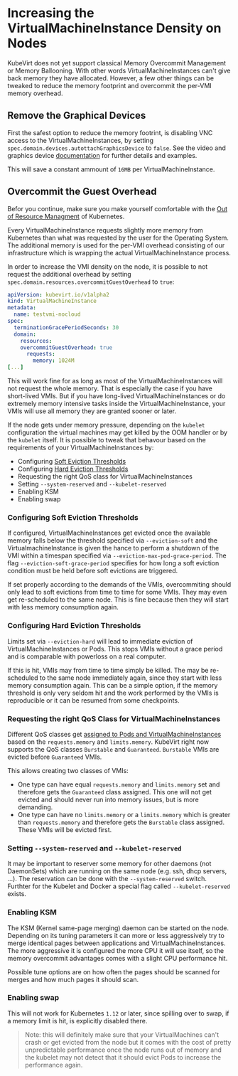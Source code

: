 # Increasing the VirtualMachineInstance Density on Nodes

KubeVirt does not yet support classical Memory Overcommit Management or Memory
Ballooning. With other words VirtualMachineInstances can't give back memory
they have allocated. However, a few other things can be tweaked to reduce the
memory footprint and overcommit the per-VMI memory overhead.

## Remove the Graphical Devices

First the safest option to reduce the memory footrint, is disabling VNC access
to the VirtualMachineInstances, by setting
`spec.domain.devices.autottachGraphicsDevice` to `false`. See the video and
graphics device
[documentation](/workloads/virtual-machines/virtualized-hardware-configuration#video-and-graphics-device)
for further details and examples.

This will save a constant ammount of `16MB` per VirtualMachineInstance.

## Overcommit the Guest Overhead

Befor you continue, make sure you make yourself comfortable with the [Out of
Resource
Managment](https://kubernetes.io/docs/tasks/administer-cluster/out-of-resource/)
of Kubernetes.

Every VirtualMachineInstance requests slightly more memory from Kubernetes than
what was requested by the user for the Operating System. The additional memory
is used for the per-VMI overhead consisting of our infrastructure which is
wrapping the actual VirtualMachineInstance process.

In order to increase the VMI density on the node, it is possible to not request
the additional overhead by setting
`spec.domain.resources.overcommitGuestOverhead` to `true`:


```yaml
apiVersion: kubevirt.io/v1alpha2
kind: VirtualMachineInstance
metadata:
  name: testvmi-nocloud
spec:
  terminationGracePeriodSeconds: 30
  domain:
    resources:
    overcommitGuestOverhead: true
      requests:
        memory: 1024M
[...]
```

This will work fine for as long as most of the VirtualMachineInstances will not
request the whole memory. That is especially the case if you have short-lived
VMIs. But if you have long-lived VirtualMachineInstances or do extremely memory
intensive tasks inside the VirtualMachineInstance, your VMIs will use all
memory they are granted sooner or later.

If the node gets under memory pressure, depending on the `kubelet`
configuration the virtual machines may get killed by the OOM handler or by the
`kubelet` itself. It is possible to tweak that behavour based on the
requirements of your VirtualMachineInstances by:

 * Configuring [Soft Eviction Thresholds](https://kubernetes.io/docs/tasks/administer-cluster/out-of-resource/#soft-eviction-thresholds)
 * Configuring [Hard Eviction Thresholds](https://kubernetes.io/docs/tasks/administer-cluster/out-of-resource/#hard-eviction-thresholds)
 * Requesting the right QoS class for VirtualMachineInstances
 * Setting `--system-reserved` and `--kubelet-reserved`
 * Enabling KSM
 * Enabling swap

### Configuring Soft Eviction Thresholds

If configured, VirtualMachineInstances get evicted once the available memory
falls below the threshold specified via `--eviction-soft` and the
VirtualmachineInstance is given the hance to perform a shutdown of the VMI
within a timespan specified via `--eviction-max-pod-grace-period`. The flag
`--eviction-soft-grace-period` specifies for how long a soft eviction condition
must be held before soft evictions are triggered.

If set properly according to the demands of the VMIs, overcommiting should only
lead to soft evictions from time to time for some VMIs. They may even get
re-scheduled to the same node. This is fine because then they will start with
less memory consumption again.

### Configuring Hard Eviction Thresholds

Limits set via `--eviction-hard` will lead to immediate eviction of
VirtualMachineInstances or Pods. This stops VMIs without a grace period and is
comparable with powerloss on a real computer.

If this is hit, VMIs may from time to time simply be killed. The may be
re-scheduled to the same node immediately again, since they start with less
memory consumption again. This can be a simple option, if the memory threshold
is only very seldom hit and the work performed by the VMIs is reproducible or
it can be resumed from some checkpoints.

### Requesting the right QoS Class for VirtualMachineInstances

Different QoS classes get [assigned to Pods and
VirtualMachineInstances](https://kubernetes.io/docs/tasks/administer-cluster/cpu-management-policies/#static-policy)
based on the `requests.memory` and `limits.memory`. KubeVirt right now supports
the QoS classes `Burstable` and `Guaranteed`. `Burstable` VMIs are evicted
before `Guaranteed` VMIs.

This allows creating two classes of VMIs: 

* One type can have equal `requests.memory` and `limits.memory` set and therefore
  gets the `Guaranteed` class assigned. This one will not get evicted and should
  never run into memory issues, but is more demanding.
* One type can have no `limits.memory` or a `limits.memory` which is greater than
  `requests.memory` and therefore gets the `Burstable` class assigned. These VMIs
  will be evicted first.

### Setting `--system-reserved` and `--kubelet-reserved`

It may be important to reserver some memory for other daemons (not DaemonSets)
which are running on the same node (e.g. ssh, dhcp servers, ...). The
reservation can be done with the `--system-reserved` switch. Furthter for the
Kubelet and Docker a special flag called `--kubelet-reserved` exists.

### Enabling KSM

The KSM (Kernel same-page merging) daemon can be started on the node. Depending
on its tuning parameters it can more or less aggressively try to merge
identical pages between applications and VirtualMachineInstances. The more
aggressive it is configured the more CPU it will use itself, so the memory
overcommit advantages comes with a slight CPU performance hit.

Possible tune options are on how often the pages should be scanned for merges
and how much pages it should scan.

### Enabling swap

This will not work for Kubernetes `1.12` or later, since spilling over to swap,
if a memory limit is hit, is explicitly disabled there.

> Note: this will definitely make sure that your VirtualMachines can't crash or
> get evicted from the node but it comes with the cost of pretty unpredictable
> performance once the node runs out of memory and the kubelet may not detect
> that it should evict Pods to increase the performance again.
